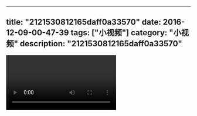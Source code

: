 
---
title: "2121530812165daff0a33570"
date: 2016-12-09-00-47-39
tags: ["小视频"]
category: "小视频"
description: "2121530812165daff0a33570"
---
<video src="http://ohtsqip0g.bkt.clouddn.com/2121530812165daff0a33570.mp4" controls="controls"></video>
